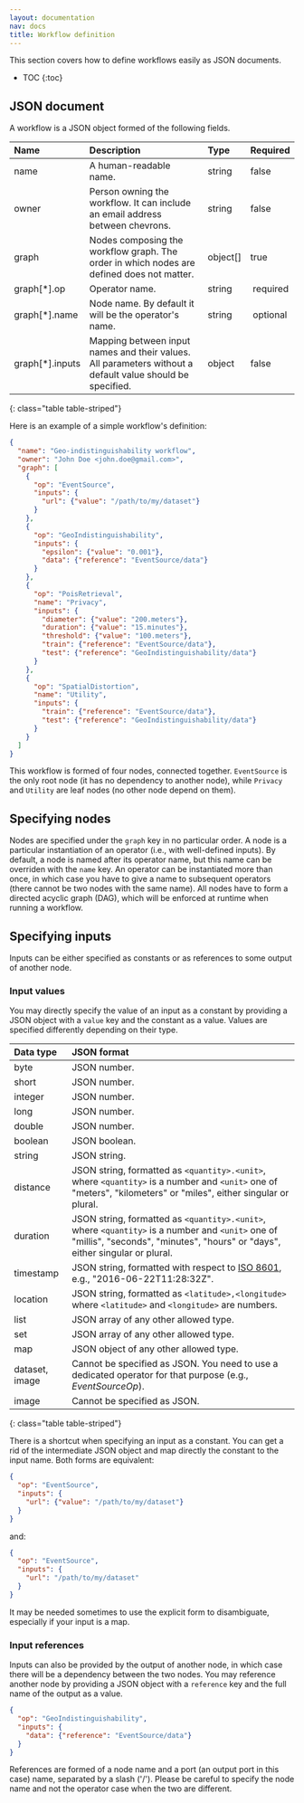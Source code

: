 ```yaml
---
layout: documentation
nav: docs
title: Workflow definition
---
```


This section covers how to define workflows easily as JSON documents.

* TOC
{:toc}

## JSON document

A workflow is a JSON object formed of the following fields.

| Name | Description | Type | Required |
|:-----|:------------|:-----|:---------|
| name | A human-readable name. | string | false |
| owner | Person owning the workflow. It can include an email address between chevrons. | string | false |
| graph | Nodes composing the workflow graph. The order in which nodes are defined does not matter. | object[] | true |
| graph[*].op | Operator name. | string | required |
| graph[*].name | Node name. By default it will be the operator's name. | string | optional |
| graph[*].inputs | Mapping between input names and their values. All parameters without a default value should be specified. | object | false | 
{: class="table table-striped"}

Here is an example of a simple workflow's definition:

```json
{
  "name": "Geo-indistinguishability workflow",
  "owner": "John Doe <john.doe@gmail.com>",
  "graph": [
    {
      "op": "EventSource",
      "inputs": {
        "url": {"value": "/path/to/my/dataset"}
      }
    },
    {
      "op": "GeoIndistinguishability",
      "inputs": {
        "epsilon": {"value": "0.001"},
        "data": {"reference": "EventSource/data"}
      }
    },
    {
      "op": "PoisRetrieval",
      "name": "Privacy",
      "inputs": {
        "diameter": {"value": "200.meters"},
        "duration": {"value": "15.minutes"},
        "threshold": {"value": "100.meters"},
        "train": {"reference": "EventSource/data"},
        "test": {"reference": "GeoIndistinguishability/data"}
      }
    },
    {
      "op": "SpatialDistortion",
      "name": "Utility",
      "inputs": {
        "train": {"reference": "EventSource/data"},
        "test": {"reference": "GeoIndistinguishability/data"}
      }
    }
  ]
}
```

This workflow is formed of four nodes, connected together.
`EventSource` is the only root node (it has no dependency to another node), while `Privacy` and `Utility` are leaf nodes (no other node depend on them).

## Specifying nodes

Nodes are specified under the `graph` key in no particular order.
A node is a particular instantiation of an operator (i.e., with well-defined inputs).
By default, a node is named after its operator name, but this name can be overriden with the `name` key.
An operator can be instantiated more than once, in which case you have to give a name to subsequent operators (there cannot be two nodes with the same name).
All nodes have to form a directed acyclic graph (DAG), which will be enforced at runtime when running a workflow. 

## Specifying inputs

Inputs can be either specified as constants or as references to some output of another node. 

### Input values

You may directly specify the value of an input as a constant by providing a JSON object with a `value` key and the constant as a value.
Values are specified differently depending on their type.

| Data type | JSON format |
|:----------|:------------|
| byte | JSON number. |
| short | JSON number. |
| integer | JSON number. |
| long | JSON number. |
| double | JSON number. |
| boolean | JSON boolean. |
| string | JSON string. |
| distance | JSON string, formatted as `<quantity>.<unit>`, where `<quantity>` is a number and `<unit>` one of "meters", "kilometers" or "miles", either singular or plural. |
| duration | JSON string, formatted as `<quantity>.<unit>`, where `<quantity>` is a number and `<unit>` one of "millis", "seconds", "minutes", "hours" or "days", either singular or plural. |
| timestamp | JSON string, formatted with respect to [ISO 8601](https://www.w3.org/TR/NOTE-datetime), e.g., "2016-06-22T11:28:32Z". |
| location | JSON string, formatted as `<latitude>,<longitude>` where `<latitude>` and `<longitude>` are numbers. |
| list | JSON array of any other allowed type. |
| set | JSON array of any other allowed type. |
| map | JSON object of any other allowed type. |
| dataset, image | Cannot be specified as JSON. You need to use a dedicated operator for that purpose (e.g., *EventSourceOp*). |
| image | Cannot be specified as JSON. |
{: class="table table-striped"}

There is a shortcut when specifying an input as a constant.
You can get a rid of the intermediate JSON object and map directly the constant to the input name.
Both forms are equivalent:

```json
{
  "op": "EventSource",
  "inputs": {
    "url": {"value": "/path/to/my/dataset"}
  }
}
```

and:

```json
{
  "op": "EventSource",
  "inputs": {
    "url": "/path/to/my/dataset"
  }
}
```

It may be needed sometimes to use the explicit form to disambiguate, especially if your input is a map.

### Input references

Inputs can also be provided by the output of another node, in which case there will be a dependency between the two nodes.
You may reference another node by providing a JSON object with a `reference` key and the full name of the output as a value.
 
```json
{
  "op": "GeoIndistinguishability",
  "inputs": {
    "data": {"reference": "EventSource/data"}
  }
}
```

References are formed of a node name and a port (an output port in this case) name, separated by a slash ('/').
Please be careful to specify the node name and not the operator case when the two are different.